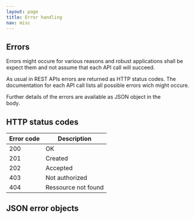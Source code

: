 ```yaml
---
layout: page
title: Error handling
nav: misc
---
```


## Errors
Errors might occure for various reasons and robust applications shall be expect them and not assume that each API call will succeed.

As usual in REST APIs errors are returned as HTTP status codes. The documentation for each API call lists all possible errors wich might occure.

Further details of the errors are available as JSON object in the 	
body.

## HTTP status codes

Error code | Description
-----------|------------
200        | OK
201        | Created
202        | Accepted
403        | Not authorized
404        | Ressource not found

## JSON error objects